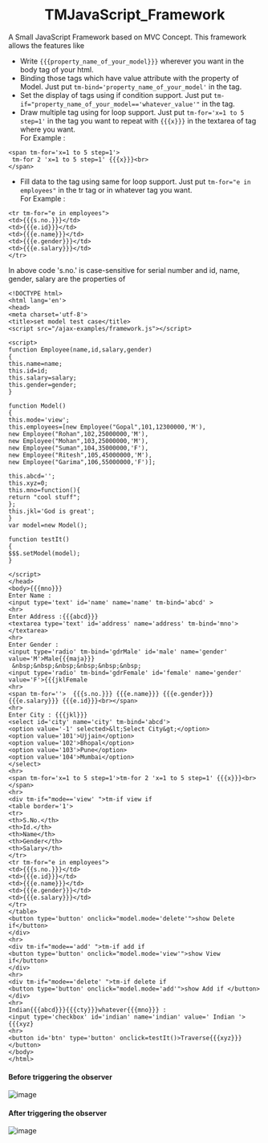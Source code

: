 # <div align='center'> TMJavaScript_Framework </div>
A Small JavaScript Framework based on MVC Concept. This framework allows the features like

* Write `{{{property_name_of_your_model}}}` wherever you want in the body tag of your html.
* Binding those tags which have value attribute with the property of Model. Just put `tm-bind='property_name_of_your_model'` in the tag.
* Set the display of tags using if condition support. Just put `tm-if="property_name_of_your_model=='whatever_value'"` in the tag.
* Draw multiple tag using for loop support. Just put `tm-for='x=1 to 5 step=1'` in the tag you want to repeat with `{{{x}}}` in the textarea of tag where you want. <br>
For Example : 
```
<span tm-for='x=1 to 5 step=1'>
 tm-for 2 'x=1 to 5 step=1' {{{x}}}<br>
</span>
```
* Fill data to the tag using same for loop support. Just put `tm-for="e in employees"` in the tr tag or in whatever tag you want.<br>
For Example : 
```
<tr tm-for="e in employees">
<td>{{{s.no.}}}</td>
<td>{{{e.id}}}</td>
<td>{{{e.name}}}</td>
<td>{{{e.gender}}}</td>
<td>{{{e.salary}}}</td>
</tr>
```
In above code 's.no.' is case-sensitive for serial number and id, name, gender, salary are the properties of 



```
<!DOCTYPE html>
<html lang='en'>
<head>
<meta charset='utf-8'>
<title>set model test case</title>
<script src="/ajax-examples/framework.js"></script>

<script>
function Employee(name,id,salary,gender)
{
this.name=name;
this.id=id;
this.salary=salary;
this.gender=gender;
}

function Model()
{
this.mode='view';
this.employees=[new Employee("Gopal",101,12300000,'M'),
new Employee("Rohan",102,25000000,'M'),
new Employee("Mohan",103,25000000,'M'),
new Employee("Suman",104,35000000,'F'),
new Employee("Ritesh",105,45000000,'M'),
new Employee("Garima",106,55000000,'F')];

this.abcd='';
this.xyz=0;
this.mno=function(){
return "cool stuff";
};
this.jkl='God is great';
}
var model=new Model();

function testIt()
{
$$$.setModel(model);
}

</script>
</head>
<body>{{{mno}}}
Enter Name : 
<input type='text' id='name' name='name' tm-bind='abcd' >
<hr>
Enter Address :{{{abcd}}}
<textarea type='text' id='address' name='address' tm-bind='mno'></textarea>
<hr>
Enter Gender : 
<input type='radio' tm-bind='gdrMale' id='male' name='gender' value='M'>Male{{{maja}}}
 &nbsp;&nbsp;&nbsp;&nbsp;&nbsp;&nbsp;
<input type='radio' tm-bind='gdrFemale' id='female' name='gender' value='F'>{{{jklFemale
<hr>
<span tm-for=''>  {{{s.no.}}} {{{e.name}}} {{{e.gender}}} {{{e.salary}}} {{{e.id}}}<br></span>
<hr>
Enter City : {{{jkl}}}
<select id='city' name='city' tm-bind='abcd'>
<option value='-1' selected>&lt;Select City&gt;</option>
<option value='101'>Ujjain</option>
<option value='102'>Bhopal</option>
<option value='103'>Pune</option>
<option value='104'>Mumbai</option>
</select>
<hr>
<span tm-for='x=1 to 5 step=1'>tm-for 2 'x=1 to 5 step=1' {{{x}}}<br></span>
<hr>
<div tm-if="mode=='view' ">tm-if view if
<table border='1'>
<tr>
<th>S.No.</th>
<th>Id.</th>
<th>Name</th>
<th>Gender</th>
<th>Salary</th>
</tr> 
<tr tm-for="e in employees">
<td>{{{s.no.}}}</td>
<td>{{{e.id}}}</td>
<td>{{{e.name}}}</td>
<td>{{{e.gender}}}</td>
<td>{{{e.salary}}}</td>
</tr>
</table>
<button type='button' onclick="model.mode='delete'">show Delete if</button>
</div>
<hr>
<div tm-if="mode=='add' ">tm-if add if
<button type='button' onclick="model.mode='view'">show View if</button>
</div>
<hr>
<div tm-if="mode=='delete' ">tm-if delete if
<button type='button' onclick="model.mode='add'">show Add if </button>
</div>
<hr>
Indian{{{abcd}}}{{{cty}}}whatever{{{mno}}} : 
<input type='checkbox' id='indian' name='indian' value=' Indian '>{{{xyz}
<hr>
<button id='btn' type='button' onclick=testIt()>Traverse{{{xyz}}}</button>
</body>
</html>
```
#### Before triggering the observer
![image](https://user-images.githubusercontent.com/60133190/126603254-ae9e0ef7-830e-48c4-a26b-c79016e621f7.png)
#### After triggering the observer
![image](https://user-images.githubusercontent.com/60133190/126603427-552a751a-ff61-4eeb-8ff9-f3414c55806f.png)
